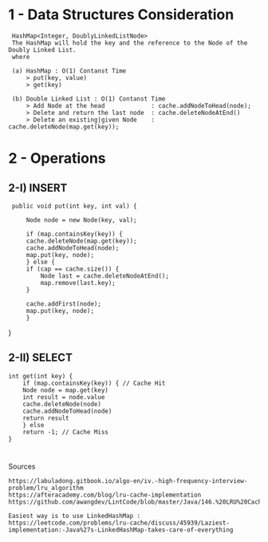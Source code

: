 	 
# 1 - Data Structures Consideration

	 HashMap<Integer, DoublyLinkedListNode>
	 The HashMap will hold the key and the reference to the Node of the Doubly Linked List.
	 where

	 (a) HashMap : O(1) Contanst Time
	     > put(key, value) 
	     > get(key) 

	 (b) Double Linked List : O(1) Contanst Time
	     > Add Node at the head             : cache.addNodeToHead(node);
	     > Delete and return the last node  : cache.deleteNodeAtEnd()
	     > Delete an existing|given Node    : cache.deleteNode(map.get(key));


# 2 - Operations 

## 2-I) INSERT

	 public void put(int key, int val) {

	     Node node = new Node(key, val);

	     if (map.containsKey(key)) {
		 cache.deleteNode(map.get(key));
		 cache.addNodeToHead(node);
		 map.put(key, node);
	     } else {
		 if (cap == cache.size()) {
		     Node last = cache.deleteNodeAtEnd();
		     map.remove(last.key);
		 }

		 cache.addFirst(node);
		 map.put(key, node);
	     }
 }

## 2-II) SELECT

	int get(int key) {
	    if (map.containsKey(key)) { // Cache Hit 
		Node node = map.get(key)
		int result = node.value
		cache.deleteNode(node)
		cache.addNodeToHead(node)
		return result
	    } else
		return -1; // Cache Miss
	}
#

Sources 

    https://labuladong.gitbook.io/algo-en/iv.-high-frequency-interview-problem/lru_algorithm 
    https://afteracademy.com/blog/lru-cache-implementation
    https://github.com/awangdev/LintCode/blob/master/Java/146.%20LRU%20Cache.java

    Easiest way is to use LinkedHashMap : https://leetcode.com/problems/lru-cache/discuss/45939/Laziest-implementation:-Java%27s-LinkedHashMap-takes-care-of-everything

